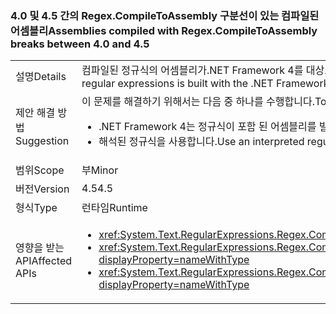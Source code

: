 ### <a name="assemblies-compiled-with-regexcompiletoassembly-breaks-between-40-and-45"></a><span data-ttu-id="377cc-101">4.0 및 4.5 간의 Regex.CompileToAssembly 구분선이 있는 컴파일된 어셈블리</span><span class="sxs-lookup"><span data-stu-id="377cc-101">Assemblies compiled with Regex.CompileToAssembly breaks between 4.0 and 4.5</span></span>

|   |   |
|---|---|
|<span data-ttu-id="377cc-102">설명</span><span class="sxs-lookup"><span data-stu-id="377cc-102">Details</span></span>|<span data-ttu-id="377cc-103">컴파일된 정규식의 어셈블리가.NET Framework 4를 대상으로 하지만.NET Framework 4.5를 빌드한.NET Framework 4 부터는 시스템에서 어셈블리를 설치 한다는 점에서 정규식 중 하나를 사용 하는 예외를 throw 합니다.</span><span class="sxs-lookup"><span data-stu-id="377cc-103">If an assembly of compiled regular expressions is built with the .NET Framework 4.5 but targets the .NET Framework 4, attempting to use one of the regular expressions in that assembly on a system with .NET Framework 4 installed throws an exception.</span></span>|
|<span data-ttu-id="377cc-104">제안 해결 방법</span><span class="sxs-lookup"><span data-stu-id="377cc-104">Suggestion</span></span>|<span data-ttu-id="377cc-105">이 문제를 해결하기 위해서는 다음 중 하나를 수행합니다.</span><span class="sxs-lookup"><span data-stu-id="377cc-105">To work around this problem, you can do either of the following:</span></span><ul><li><span data-ttu-id="377cc-106">.NET Framework 4는 정규식이 포함 된 어셈블리를 빌드하십시오.</span><span class="sxs-lookup"><span data-stu-id="377cc-106">Build the assembly that contains the regular expressions with the .NET Framework 4.</span></span></li><li><span data-ttu-id="377cc-107">해석된 정규식을 사용합니다.</span><span class="sxs-lookup"><span data-stu-id="377cc-107">Use an interpreted regular expression.</span></span></li></ul>|
|<span data-ttu-id="377cc-108">범위</span><span class="sxs-lookup"><span data-stu-id="377cc-108">Scope</span></span>|<span data-ttu-id="377cc-109">부</span><span class="sxs-lookup"><span data-stu-id="377cc-109">Minor</span></span>|
|<span data-ttu-id="377cc-110">버전</span><span class="sxs-lookup"><span data-stu-id="377cc-110">Version</span></span>|<span data-ttu-id="377cc-111">4.5</span><span class="sxs-lookup"><span data-stu-id="377cc-111">4.5</span></span>|
|<span data-ttu-id="377cc-112">형식</span><span class="sxs-lookup"><span data-stu-id="377cc-112">Type</span></span>|<span data-ttu-id="377cc-113">런타임</span><span class="sxs-lookup"><span data-stu-id="377cc-113">Runtime</span></span>|
|<span data-ttu-id="377cc-114">영향을 받는 API</span><span class="sxs-lookup"><span data-stu-id="377cc-114">Affected APIs</span></span>|<ul><li><xref:System.Text.RegularExpressions.Regex.CompileToAssembly(System.Text.RegularExpressions.RegexCompilationInfo[],System.Reflection.AssemblyName)?displayProperty=nameWithType></li><li><xref:System.Text.RegularExpressions.Regex.CompileToAssembly(System.Text.RegularExpressions.RegexCompilationInfo[],System.Reflection.AssemblyName,System.Reflection.Emit.CustomAttributeBuilder[])?displayProperty=nameWithType></li><li><xref:System.Text.RegularExpressions.Regex.CompileToAssembly(System.Text.RegularExpressions.RegexCompilationInfo[],System.Reflection.AssemblyName,System.Reflection.Emit.CustomAttributeBuilder[],System.String)?displayProperty=nameWithType></li></ul>|

